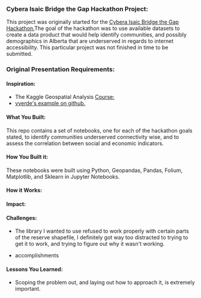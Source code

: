 ### Cybera Isaic Bridge the Gap Hackathon Project:
This project was originally started for the [Cybera Isaic Bridge the Gap Hackathon.](https://www.cybera.ca/connectivity-hackathon)The goal of the hackathon was to use available datasets to create a data product that would help identify communities, and possibly demographics in Alberta that are underserved in regards to internet accessibility. This particular project was not finished in time to be submitted.

### Original Presentation Requirements:
#### Inspiration:
- The Kaggle Geospatial Analysis [Course:](https://www.kaggle.com/learn/geospatial-analysis)
- [vverde's example on github.](https://github.com/vverde/blob)

#### What You Built:
This repo contains a set of notebooks, one for each of the hackathon goals stated, to identify communities underserved connectivity wise, and to assess the correlation between social and economic indicators.

#### How You Built it:
These notebooks were built using Python, Geopandas, Pandas, Folium, Matplotlib, and Sklearn in Jupyter Notebooks.

#### How it Works:

#### Impact:

#### Challenges:
- The library I wanted to use refused to work properly with certain parts of the reserve shapefile, I definitely got way too distracted to trying to get it to work, and trying to figure out why it wasn't working.

- accomplishments

#### Lessons You Learned:
- Scoping the problem out, and laying out how to approach it, is extremely important.
